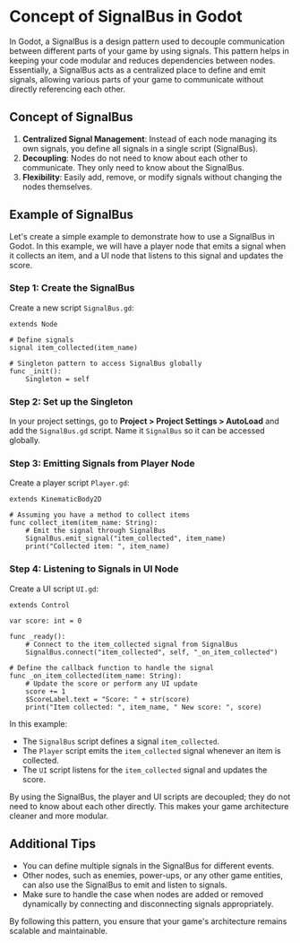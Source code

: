 # Concept of SignalBus in Godot

In Godot, a SignalBus is a design pattern used to decouple communication between different parts of your game by using signals. This pattern helps in keeping your code modular and reduces dependencies between nodes. Essentially, a SignalBus acts as a centralized place to define and emit signals, allowing various parts of your game to communicate without directly referencing each other.

## Concept of SignalBus

1. **Centralized Signal Management**: Instead of each node managing its own signals, you define all signals in a single script (SignalBus).
2. **Decoupling**: Nodes do not need to know about each other to communicate. They only need to know about the SignalBus.
3. **Flexibility**: Easily add, remove, or modify signals without changing the nodes themselves.

## Example of SignalBus

Let's create a simple example to demonstrate how to use a SignalBus in Godot. In this example, we will have a player node that emits a signal when it collects an item, and a UI node that listens to this signal and updates the score.

### Step 1: Create the SignalBus

Create a new script `SignalBus.gd`:

```gdscript
extends Node

# Define signals
signal item_collected(item_name)

# Singleton pattern to access SignalBus globally
func _init():
    Singleton = self
```

### Step 2: Set up the Singleton

In your project settings, go to **Project > Project Settings > AutoLoad** and add the `SignalBus.gd` script. Name it `SignalBus` so it can be accessed globally.

### Step 3: Emitting Signals from Player Node

Create a player script `Player.gd`:

```gdscript
extends KinematicBody2D

# Assuming you have a method to collect items
func collect_item(item_name: String):
    # Emit the signal through SignalBus
    SignalBus.emit_signal("item_collected", item_name)
    print("Collected item: ", item_name)
```

### Step 4: Listening to Signals in UI Node

Create a UI script `UI.gd`:

```gdscript
extends Control

var score: int = 0

func _ready():
    # Connect to the item_collected signal from SignalBus
    SignalBus.connect("item_collected", self, "_on_item_collected")

# Define the callback function to handle the signal
func _on_item_collected(item_name: String):
    # Update the score or perform any UI update
    score += 1
    $ScoreLabel.text = "Score: " + str(score)
    print("Item collected: ", item_name, " New score: ", score)
```

In this example:
- The `SignalBus` script defines a signal `item_collected`.
- The `Player` script emits the `item_collected` signal whenever an item is collected.
- The `UI` script listens for the `item_collected` signal and updates the score.

By using the SignalBus, the player and UI scripts are decoupled; they do not need to know about each other directly. This makes your game architecture cleaner and more modular.

## Additional Tips

- You can define multiple signals in the SignalBus for different events.
- Other nodes, such as enemies, power-ups, or any other game entities, can also use the SignalBus to emit and listen to signals.
- Make sure to handle the case when nodes are added or removed dynamically by connecting and disconnecting signals appropriately.

By following this pattern, you ensure that your game's architecture remains scalable and maintainable.
